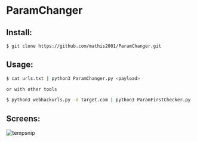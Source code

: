 # ParamChanger

## Install:
```bash
$ git clone https://github.com/mathis2001/ParamChanger.git
```
## Usage:
```bash
$ cat urls.txt | python3 ParamChanger.py <payload>

or with other tools

$ python3 webhackurls.py -d target.com | python3 ParamFirstChecker.py | python3 ParamChanger.py <payload>
```
## Screens:

![tempsnip](https://user-images.githubusercontent.com/40497633/183686034-c5833b20-a88e-435b-831a-62152dfa9abf.png)
